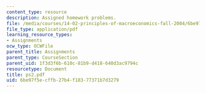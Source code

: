 ```yaml
---
content_type: resource
description: Assigned homework problems.
file: /media/courses/14-02-principles-of-macroeconomics-fall-2004/6be97f5ecffb27b4f18377371b7d3279_ps2.pdf
file_type: application/pdf
learning_resource_types:
- Assignments
ocw_type: OCWFile
parent_title: Assignments
parent_type: CourseSection
parent_uid: 1f3d3f6b-610c-81b9-d418-640d3ac9794c
resourcetype: Document
title: ps2.pdf
uid: 6be97f5e-cffb-27b4-f183-77371b7d3279
---
```

